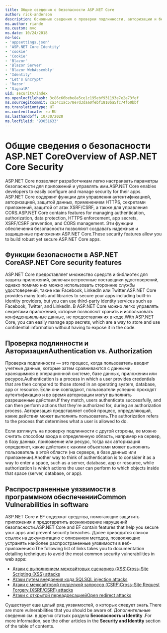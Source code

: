 ```yaml
---
title: Общие сведения о безопасности ASP.NET Core
author: rick-anderson
description: Основные сведения о проверки подлинности, авторизации и безопасности в ASP.NET Core.
ms.author: riande
ms.custom: mvc
ms.date: 10/24/2018
no-loc:
- 'appsettings.json'
- 'ASP.NET Core Identity'
- 'cookie'
- 'Cookie'
- 'Blazor'
- 'Blazor Server'
- 'Blazor WebAssembly'
- 'Identity'
- "Let's Encrypt"
- 'Razor'
- 'SignalR'
uid: security/index
ms.openlocfilehash: 3c86c66bebe8a5ce1c195ebf931193e7e2a73fef
ms.sourcegitcommit: ca34c1ac578e7d3daa0febf1810ba5fc74f60bbf
ms.translationtype: HT
ms.contentlocale: ru-RU
ms.lasthandoff: 10/30/2020
ms.locfileid: "93051633"
---
```

# <a name="overview-of-aspnet-core-security"></a><span data-ttu-id="7808f-103">Общие сведения о безопасности ASP.NET Core</span><span class="sxs-lookup"><span data-stu-id="7808f-103">Overview of ASP.NET Core Security</span></span>

<span data-ttu-id="7808f-104">ASP.NET Core позволяет разработчикам легко настраивать параметры безопасности для приложений и управлять ими.</span><span class="sxs-lookup"><span data-stu-id="7808f-104">ASP.NET Core enables developers to easily configure and manage security for their apps.</span></span> <span data-ttu-id="7808f-105">ASP.NET Core содержит функции для управления аутентификацией, авторизацией, защитой данных, применением HTTPS, секретами приложений, защитой от атак XSRF/CSRF, а также для управления CORS.</span><span class="sxs-lookup"><span data-stu-id="7808f-105">ASP.NET Core contains features for managing authentication, authorization, data protection, HTTPS enforcement, app secrets, XSRF/CSRF prevention, and CORS management.</span></span> <span data-ttu-id="7808f-106">Эти функции обеспечения безопасности позволяют создавать надежные и защищенные приложения ASP.NET Core.</span><span class="sxs-lookup"><span data-stu-id="7808f-106">These security features allow you to build robust yet secure ASP.NET Core apps.</span></span>

## <a name="aspnet-core-security-features"></a><span data-ttu-id="7808f-107">Функции безопасности в ASP.NET Core</span><span class="sxs-lookup"><span data-stu-id="7808f-107">ASP.NET Core security features</span></span>

<span data-ttu-id="7808f-108">ASP.NET Core предоставляет множество средств и библиотек для защиты приложений, включая встроенные поставщики удостоверений, однако помимо них можно использовать сторонние службы удостоверений, такие как Facebook, LinkedIn или Twitter.</span><span class="sxs-lookup"><span data-stu-id="7808f-108">ASP.NET Core provides many tools and libraries to secure your apps including built-in identity providers, but you can use third-party identity services such as Facebook, Twitter, and LinkedIn.</span></span> <span data-ttu-id="7808f-109">В ASP.NET Core можно легко управлять секретами приложений, которые позволяют хранить и использовать конфиденциальные данные, не предоставляя их в коде.</span><span class="sxs-lookup"><span data-stu-id="7808f-109">With ASP.NET Core, you can easily manage app secrets, which are a way to store and use confidential information without having to expose it in the code.</span></span>

## <a name="authentication-vs-authorization"></a><span data-ttu-id="7808f-110">Проверка подлинности и Авторизация</span><span class="sxs-lookup"><span data-stu-id="7808f-110">Authentication vs. Authorization</span></span>

<span data-ttu-id="7808f-111">Проверка подлинности — это процесс, когда пользователь вводит учетные данные, которые затем сравниваются с данными, хранящимися в операционной системе, базе данных, приложении или ресурсе.</span><span class="sxs-lookup"><span data-stu-id="7808f-111">Authentication is a process in which a user provides credentials that are then compared to those stored in an operating system, database, app or resource.</span></span> <span data-ttu-id="7808f-112">Если они совпадают, пользователи успешно проходят аутентификацию и во время авторизации могут выполнять разрешенные действия.</span><span class="sxs-lookup"><span data-stu-id="7808f-112">If they match, users authenticate successfully, and can then perform actions that they're authorized for, during an authorization process.</span></span> <span data-ttu-id="7808f-113">Авторизация представляет собой процесс, определяющий, какие действия может выполнять пользователь.</span><span class="sxs-lookup"><span data-stu-id="7808f-113">The authorization refers to the process that determines what a user is allowed to do.</span></span>

<span data-ttu-id="7808f-114">Если взглянуть на проверку подлинности с другой стороны, ее можно считать способом входа в определенную область, например на сервер, в базу данных, приложение или ресурс, тогда как авторизация определяет, какие действия с какими объектами может выполнять пользователь в этой области (на сервере, в базе данных или приложении).</span><span class="sxs-lookup"><span data-stu-id="7808f-114">Another way to think of authentication is to consider it as a way to enter a space, such as a server, database, app or resource, while authorization is which actions the user can perform to which objects inside that space (server, database, or app).</span></span>

## <a name="common-vulnerabilities-in-software"></a><span data-ttu-id="7808f-115">Распространенные уязвимости в программном обеспечении</span><span class="sxs-lookup"><span data-stu-id="7808f-115">Common Vulnerabilities in software</span></span>

<span data-ttu-id="7808f-116">ASP.NET Core и EF содержат средства, помогающие защитить приложения и предотвратить возникновение нарушений безопасности.</span><span class="sxs-lookup"><span data-stu-id="7808f-116">ASP.NET Core and EF contain features that help you secure your apps and prevent security breaches.</span></span> <span data-ttu-id="7808f-117">Далее приводится список ссылок на документацию с описанием методов, позволяющих устранять наиболее распространенные уязвимости в веб-приложениях:</span><span class="sxs-lookup"><span data-stu-id="7808f-117">The following list of links takes you to documentation detailing techniques to avoid the most common security vulnerabilities in web apps:</span></span>

* [<span data-ttu-id="7808f-118">Атаки с выполнением межсайтовых сценариев (XSS)</span><span class="sxs-lookup"><span data-stu-id="7808f-118">Cross-Site Scripting (XSS) attacks</span></span>](xref:security/cross-site-scripting)
* [<span data-ttu-id="7808f-119">Атаки путем внедрения кода SQL</span><span class="sxs-lookup"><span data-stu-id="7808f-119">SQL injection attacks</span></span>](/ef/core/querying/raw-sql)
* [<span data-ttu-id="7808f-120">Атаки с межсайтовой подделкой запросов (CSRF)</span><span class="sxs-lookup"><span data-stu-id="7808f-120">Cross-Site Request Forgery (XSRF/CSRF) attacks</span></span>](xref:security/anti-request-forgery)
* [<span data-ttu-id="7808f-121">Атаки с открытой переадресацией</span><span class="sxs-lookup"><span data-stu-id="7808f-121">Open redirect attacks</span></span>](xref:security/preventing-open-redirects)

<span data-ttu-id="7808f-122">Существует еще целый ряд уязвимостей, о которых следует знать.</span><span class="sxs-lookup"><span data-stu-id="7808f-122">There are more vulnerabilities that you should be aware of.</span></span> <span data-ttu-id="7808f-123">Дополнительные сведения см. в других статьях раздела **Безопасность и Identity** .</span><span class="sxs-lookup"><span data-stu-id="7808f-123">For more information, see the other articles in the **Security and Identity** section of the table of contents.</span></span>
